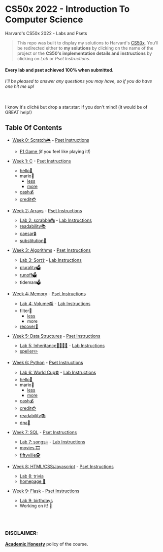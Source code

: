 # CS50x 2022 - Introduction To Computer Science
Harvard's CS50x 2022 - Labs and Psets

> This repo was built to display my solutions to Harvard's <a href='https://cs50.harvard.edu/x/2022/'>CS50x</a>. You'll be redirected either to <b>my solutions</b> by clicking on the name of the project or the <b>CS50's implementation details and instructions</b> by clicking on <i>Lab</i> or <i>Pset Instructions</i>.

#### Every lab and pset achieved 100% when submitted.
###### I'll be pleased to answer any questions you may have, so if you do have one <i>hit me up!</i>

<br>
I know it's cliché but drop a star:star: if you don't mind! (it would be of GREAT help!)

## Table Of Contents

- [Week 0: Scratch:video_game:](/0-Scratch) - <a href='https://cs50.harvard.edu/x/2022/psets/0/scratch/'> Pset Instructions </a>
  * <a href='https://scratch.mit.edu/projects/717016087/'> F1 Game </a> (if you feel like playing it!)

- [Week 1: C](/1-C/) - <a href='https://cs50.harvard.edu/x/2022/psets/1/'> Pset Instructions </a>
  * [hello:wave:](/1-C/hello)
  * mario:bricks:
    + [less](/1-C/mario/mario-less)
    + [more](/1-C/mario/mario-more/)
  * [cash:moneybag:](/1-C/cash)
  * [credit:credit_card:](/1-C/credit)

- [Week 2: Arrays](/2-Arrays/) - <a href='https://cs50.harvard.edu/x/2022/psets/2/'> Pset Instructions </a> 
  * [Lab 2: scrabble:capital_abcd:](/2-Arrays/LAB-scrabble) - <a href='https://cs50.harvard.edu/x/2022/labs/2/'> Lab Instructions </a>
  * [readability:books:](/2-Arrays/readability)
  * [caesar:lock:](/2-Arrays/caesar)
  * [substitution:arrows_counterclockwise:](/2-Arrays/substitution)

- [Week 3: Algorithms](/3-Algorithms) - <a href='https://cs50.harvard.edu/x/2022/psets/3/'> Pset Instructions </a>
  * [Lab 3: Sort:question:](/3-Algorithms/LAB-sort) - <a href='https://cs50.harvard.edu/x/2022/labs/3/'> Lab Instructions </a>
  * [plurality:ballot_box:](/3-Algorithms/plurality)
  * [runoff:ballot_box:](/3-Algorithms/runoff)
  * tideman:ballot_box:
  
- [Week 4: Memory](/4-Memory) - <a href='https://cs50.harvard.edu/x/2022/psets/4/'> Pset Instructions </a> 
  * [Lab 4: Volume:radio:](/4-Memory/LAB-volume) - <a href='https://cs50.harvard.edu/x/2022/labs/4/'> Lab Instructions </a>
  * filter:camera_flash:
    + [less](/4-Memory/filter-less/)
    + more
  * [recover:floppy_disk:](/4-Memory/recover)

- [Week 5: Data Structures](/5-DataStructures) - <a href='https://cs50.harvard.edu/x/2022/psets/5/'> Pset Instructions </a>
  * [Lab 5: Inheritance:family_man_woman_girl_boy:](/5-DataStructures/LAB-inheritance) - <a href='https://cs50.harvard.edu/x/2022/labs/5/'> Lab Instructions </a>
  * [speller:pencil2:](/5-DataStructures/speller)

- [Week 6: Python](/6-Python) - <a href='https://cs50.harvard.edu/x/2022/psets/6/'> Pset Instructions </a>
  * [Lab 6: World Cup:soccer:](/6-Python/LAB-worldCup) - <a href='https://cs50.harvard.edu/x/2022/labs/6/'> Lab Instructions </a>
  * [hello:wave:](/6-Python/sentimental-hello)
  * mario:bricks:
    + [less](/6-Python/sentimental-mario-less/)
    + [more](/6-Python/sentimental-mario-more)
  * [cash:moneybag:](/6-Python/sentimental-cash)
  * [credit:credit_card:](/6-Python/sentimental-credit)
  * [readability:books:](/6-Python/sentimental-readability)
  * [dna:dna:](/6-Python/dna)
  
- [Week 7: SQL](7-SQL) - <a href='https://cs50.harvard.edu/x/2022/psets/7/'> Pset Instructions </a>
  * [Lab 7: songs:notes:](/7-SQL/LAB-songs) - <a href='https://cs50.harvard.edu/x/2022/labs/7/'> Lab Instructions </a>
  * [movies	:film_strip:](/7-SQL/movies)
  * [fiftyville:detective:](/7-SQL/fiftyville)

- [Week 8: HTML/CSS/Javascript](8-HTML-CSS-Javascript/) - <a href='https://cs50.harvard.edu/x/2022/psets/8/'> Pset Instructions </a>
  * [Lab 8: trivia](/8-HTML-CSS-Javascript/LAB-trivia)
  * [homepage	:house_with_garden:](/8-HTML-CSS-Javascript/homepage)
  
- [Week 9: Flask](9-Flask/) - <a href='https://cs50.harvard.edu/x/2022/psets/9/'> Pset Instructions </a>
  * [Lab 9: birthdays](/9-Flask/birthdays)
  * Working on it! :zany_face:

<br>
<br>

### DISCLAIMER:

[**Academic Honesty**](https://cs50.harvard.edu/x/2022/honesty/) policy of the course.
